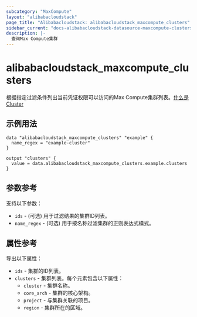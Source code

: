 ```yaml
---
subcategory: "MaxCompute"
layout: "alibabacloudstack"
page_title: "Alibabacloudstack: alibabacloudstack_maxcompute_clusters"
sidebar_current: "docs-alibabacloudstack-datasource-maxcompute-clusters"
description: |-
  查询Max Compute集群
---
```


# alibabacloudstack_maxcompute_clusters

根据指定过滤条件列出当前凭证权限可以访问的Max Compute集群列表。[什么是Cluster](https://www.alibabacloud.com/help/en/maxcompute)


## 示例用法

```hcl
data "alibabacloudstack_maxcompute_clusters" "example" {
  name_regex = "example-cluster"
}

output "clusters" {
  value = data.alibabacloudstack_maxcompute_clusters.example.clusters
}
```

## 参数参考
支持以下参数：

* `ids` - (可选) 用于过滤结果的集群ID列表。
* `name_regex` - (可选) 用于按名称过滤集群的正则表达式模式。

## 属性参考
导出以下属性：

* `ids` - 集群的ID列表。
* `clusters` - 集群列表。每个元素包含以下属性：
    * `cluster` - 集群名称。
    * `core_arch` - 集群的核心架构。
    * `project` - 与集群关联的项目。
    * `region` - 集群所在的区域。